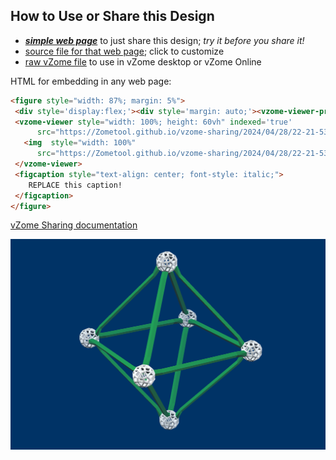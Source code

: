 
## How to Use or Share this Design

 - [***simple web page***](<https://Zometool.github.io/vzome-sharing/2024/04/28/22-21-53-Octa/>) to just share this design; *try it before you share it!*
 - [source file for that web page](<https://github.com/Zometool/vzome-sharing/edit/main/2024/04/28/22-21-53-Octa/index.md>); click to customize
 - [raw vZome file](<https://raw.githubusercontent.com/Zometool/vzome-sharing/main/2024/04/28/22-21-53-Octa/Octa.vZome>) to use in vZome desktop or vZome Online
 
 HTML for embedding in any web page:
 ```html
<figure style="width: 87%; margin: 5%">
  <div style='display:flex;'><div style='margin: auto;'><vzome-viewer-previous label='prev step'></vzome-viewer-previous><vzome-viewer-next label='next step'></vzome-viewer-next></div></div>
  <vzome-viewer style="width: 100%; height: 60vh" indexed='true'
       src="https://Zometool.github.io/vzome-sharing/2024/04/28/22-21-53-Octa/Octa.vZome" >
    <img  style="width: 100%"
       src="https://Zometool.github.io/vzome-sharing/2024/04/28/22-21-53-Octa/Octa.png" >
  </vzome-viewer>
  <figcaption style="text-align: center; font-style: italic;">
     REPLACE this caption!
  </figcaption>
</figure>

 ```

[vZome Sharing documentation](https://vzome.github.io/vzome/sharing.html#how-it-works)

![Image](<Octa.png>)

